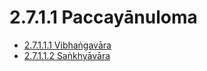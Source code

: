 # 2.7.1.1 Paccayānuloma

* [2.7.1.1.1 Vibhaṅgavāra](2.7.1.1/2.7.1.1.1.md)
* [2.7.1.1.2 Saṅkhyāvāra](2.7.1.1/2.7.1.1.2.md)
